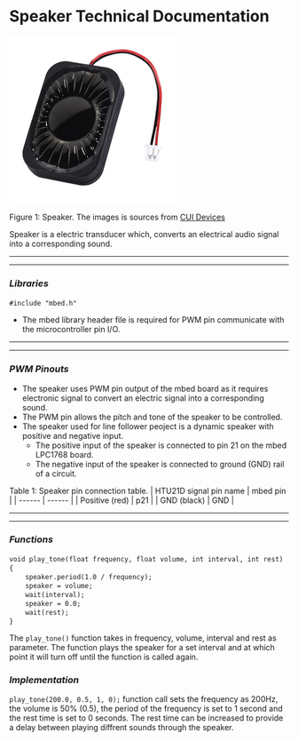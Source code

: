 # Speaker Technical Documentation 

![Image of speaker](Final_Report/Images/speaker_image.png)

Figure 1: Speaker. The images is sources from [CUI Devices](https://jp.cuidevices.com)

Speaker is a electric transducer which, converts an electrical audio signal into a corresponding sound.

---
---

### _Libraries_

`#include "mbed.h"`

- The mbed library header file is required for PWM pin communicate with the microcontroller pin I/O.

---
---

### _PWM Pinouts_

- The speaker uses PWM pin output of the mbed board as it requires electronic signal to convert an electric signal into a corresponding sound. 
- The PWM pin allows the pitch and tone of the speaker to be controlled.  
- The speaker used for line follower peoject is a dynamic speaker with positive and negative input. 
    - The positive input of the speaker is connected to pin 21 on the mbed LPC1768 board. 
    - The negative input of the speaker is connected to ground (GND) rail of a circuit. 

Table 1: Speaker pin connection table. 
| HTU21D signal pin name | mbed pin |
| ------ | ------ |
| Positive (red) | p21 |
| GND (black) | GND |

---
---

### _Functions_

```
void play_tone(float frequency, float volume, int interval, int rest) {
    speaker.period(1.0 / frequency);
    speaker = volume;
    wait(interval);
    speaker = 0.0;
    wait(rest);
}
```
The `play_tone()` function takes in frequency, volume, interval and rest as parameter. The function plays the speaker for a set interval and at which point it will turn off until the function is called again. 

### _Implementation_

`play_tone(200.0, 0.5, 1, 0);` function call sets the frequency as 200Hz, the volume is 50% (0.5), the period of the frequency is set to 1 second and the rest time is set to 0 seconds. The rest time can be increased to provide a delay between playing diffrent sounds through the speaker.
